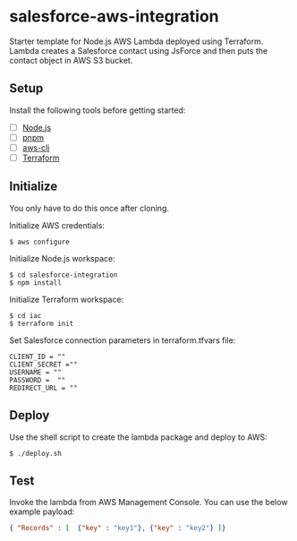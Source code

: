 # salesforce-aws-integration

Starter template for  Node.js AWS Lambda deployed using Terraform. Lambda creates a Salesforce contact using JsForce and then puts the contact object in AWS S3 bucket. 

## Setup

Install the following tools before getting started:

- [ ] [Node.js](https://nodejs.org/en/)
- [ ] [pnpm](https://pnpm.io/)
- [ ] [aws-cli](https://aws.amazon.com/cli/)
- [ ] [Terraform](https://www.terraform.io/)

## Initialize

You only have to do this once after cloning.

Initialize AWS credentials:

```shell
$ aws configure
```

Initialize Node.js workspace:

```shell
$ cd salesforce-integration
$ npm install
```

Initialize Terraform workspace:

```shell
$ cd iac
$ terraform init
```

Set Salesforce connection parameters in terraform.tfvars file:
```shell
CLIENT_ID = ""
CLIENT_SECRET =""
USERNAME = ""
PASSWORD =  ""
REDIRECT_URL = ""
```

## Deploy

Use the shell script to create the lambda package and deploy to AWS:

```shell
$ ./deploy.sh
```

## Test

Invoke the lambda from AWS Management Console.
You can use the below example payload:

```json
{ "Records" : [  {"key" : "key1"}, {"key" : "key2"} ]}
```

